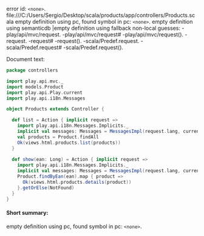error id: `<none>`.
file:///C:/Users/Sergio/Desktop/scala/products/app/controllers/Products.scala
empty definition using pc, found symbol in pc: `<none>`.
empty definition using semanticdb
|empty definition using fallback
non-local guesses:
	 -play/api/mvc/request.
	 -play/api/mvc/request#
	 -play/api/mvc/request().
	 -request.
	 -request#
	 -request().
	 -scala/Predef.request.
	 -scala/Predef.request#
	 -scala/Predef.request().

Document text:

```scala
package controllers

import play.api.mvc._
import models.Product
import play.api.Play.current
import play.api.i18n.Messages

object Products extends Controller {

  def list = Action { implicit request =>
    import play.api.i18n.Messages.Implicits._
    implicit val messages: Messages = MessagesImpl(request.lang, current.configuration)
    val products = Product.findAll
    Ok(views.html.products.list(products))
  }
  
  def show(ean: Long) = Action { implicit request =>
    import play.api.i18n.Messages.Implicits._
    implicit val messages: Messages = MessagesImpl(request.lang, current.configuration)
    Product.findByEan(ean).map { product =>
      Ok(views.html.products.details(product))
    }.getOrElse(NotFound)
  }
}
```

#### Short summary: 

empty definition using pc, found symbol in pc: `<none>`.